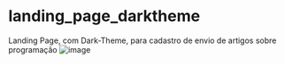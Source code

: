 # landing_page_darktheme
Landing Page, com Dark-Theme, para cadastro de envio de artigos sobre programação
![image](https://user-images.githubusercontent.com/109705197/192315974-16a17cec-e4c8-4d9b-bd3a-a8ed15c6a076.png)

